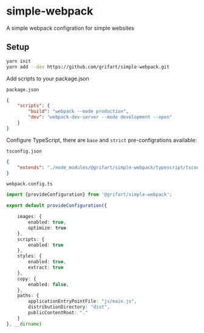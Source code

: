 # simple-webpack

A simple webpack configration for simple websites


## Setup

```bash
yarn init
yarn add --dev https://github.com/grifart/simple-webpack.git
```

Add scripts to your package.json

`package.json`
```json
{
	"scripts": {
		"build": "webpack --mode production",
		"dev": "webpack-dev-server --mode development --open"
	}
}
```

Configure TypeScript, there are `base` and `strict` pre-configrations available:

`tsconfig.json`
```json
{
	"extends": "./node_modules/@grifart/simple-webpack/typescript/tsconfig.base.json"
}
```

`webpack.config.ts`
```typescript
import {provideConfiguration} from '@grifart/simple-webpack';

export default provideConfiguration({

	images: {
		enabled: true,
		optimize: true
	},
	scripts: {
		enabled: true
	},
	styles: {
		enabled: true,
		extract: true
	},
	copy: {
		enabled: false,
	},
	paths: {
		applicationEntryPointFile: "js/main.js",
		distributionDirectory: "dist",
		publicContentRoot: "."
	}
}, __dirname)

```
